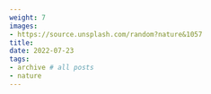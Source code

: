 ```yaml
---
weight: 7
images:
- https://source.unsplash.com/random?nature&1057
title: 
date: 2022-07-23
tags:
- archive # all posts
- nature
---
```


